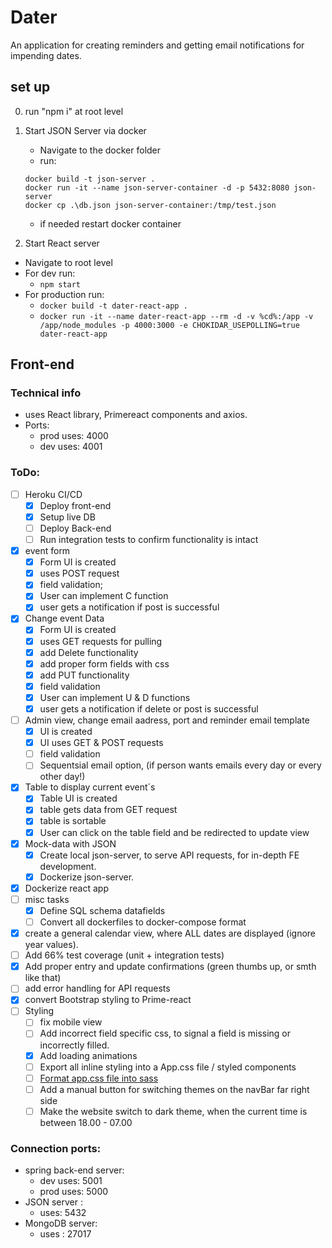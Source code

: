# Dater

An application for creating reminders and getting email notifications for impending dates.

## set up

0. run "npm i" at root level

1. Start JSON Server via docker

    - Navigate to the docker folder
    - run:
    ```
    docker build -t json-server .
    docker run -it --name json-server-container -d -p 5432:8080 json-server
    docker cp .\db.json json-server-container:/tmp/test.json
    ```
    - if needed restart docker container

2. Start React server

-   Navigate to root level
-   For dev run:
    -   `npm start`
-   For production run:
    -   `docker build -t dater-react-app .`
    -   `docker run -it --name dater-react-app --rm -d -v %cd%:/app -v /app/node_modules -p 4000:3000 -e CHOKIDAR_USEPOLLING=true dater-react-app`

## Front-end

### Technical info

-   uses React library, Primereact components and axios.
-   Ports:
    -   prod uses: 4000
    -   dev uses: 4001

### ToDo:
  
  - [ ] Heroku CI/CD
     - [x] Deploy front-end
     - [x] Setup live DB
     - [ ] Deploy Back-end
     - [ ] Run integration tests to confirm functionality is intact
  - [x] event form
      -   [x] Form UI is created
      -   [x] uses POST request
      -   [x] field validation;
      -   [x] User can implement C function
      -   [x] user gets a notification if post is successful
  - [x] Change event Data
      -   [x] Form UI is created
      -   [x] uses GET requests for pulling
      -   [x] add Delete functionality
      -   [x] add proper form fields with css
      -   [x] add PUT functionality
      -   [x] field validation
      -   [x] User can implement U & D functions
      -   [x] user gets a notification if delete or post is successful
  - [ ] Admin view, change email aadress, port and reminder email template
      - [x] UI is created
      - [x] UI uses GET & POST requests
      - [ ] field validation
      - [ ] Sequentsial email option, (if person wants emails every day or every other day!)
  - [x] Table to display current event´s
      -   [x] Table UI is created
      -   [x] table gets data from GET request
      -   [x] table is sortable
      -   [x] User can click on the table field and be redirected to update view
  - [x] Mock-data with JSON
      -   [x] Create local json-server, to serve API requests, for in-depth FE development.
      -   [x] Dockerize json-server.
  - [x] Dockerize react app
  - [ ] misc tasks
      -   [x] Define SQL schema datafields
      -   [ ] Convert all dockerfiles to docker-compose format
  - [x] create a general calendar view, where ALL dates are displayed (ignore year values).
  - [ ] Add 66% test coverage (unit + integration tests)
  - [x] Add proper entry and update confirmations (green thumbs up, or smth like that)
  - [ ] add error handling for API requests
  - [x] convert Bootstrap styling to Prime-react
  - [ ] Styling
      - [ ] fix mobile view
      - [ ] Add incorrect field specific css, to signal a field is missing or incorrectly filled. 
      - [x] Add loading animations
      - [ ] Export all inline styling into a App.css file / styled components
      - [ ] [Format app.css file into sass](https://medium.com/how-to-react/use-sass-in-react-js-bbeb0b94f8a6)
      - [ ] Add a manual button for switching themes on the navBar far right side
      - [ ] Make the website switch to dark theme, when the current time is between 18.00 - 07.00

### Connection ports:
- spring back-end server:
    -   dev uses: 5001
    -   prod uses: 5000
- JSON server : 
    - uses: 5432
- MongoDB server:
    - uses : 27017
